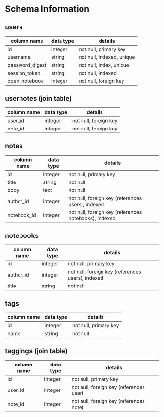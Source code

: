 # Schema Information

## users
column name     | data type | details
----------------|-----------|-----------------------
id              | integer   | not null, primary key
username        | string    | not null, indexed, unique
password_digest | string    | not null, index, unique
session_token   | string    | not null, indexed
open_notebook   | integer   | not null, foreign key

## usernotes (join table)
column name     | data type | details
----------------|-----------|-----------------------
user_id         | integer   | not null, foreign key
note_id         | integer   | not null, foreign key

## notes
column name | data type | details
------------|-----------|-----------------------
id          | integer   | not null, primary key
title       | string    | not null
body        | text      | not null
author_id   | integer   | not null, foreign key (references users), indexed
notebook_id | integer   | not null, foreign key (references notebooks), indexed

## notebooks
column name | data type | details
------------|-----------|-----------------------
id          | integer   | not null, primary key
author_id   | integer   | not null, foreign key (references users), indexed
title       | string    | not null

## tags
column name | data type | details
------------|-----------|-----------------------
id          | integer   | not null, primary key
name        | string    | not null

## taggings (join table)
column name | data type | details
------------|-----------|-----------------------
id          | integer   | not null, primary key
user_id     | integer   | not null, foreign key (references user)
note_id     | integer   | not null, foreign key (references note)
